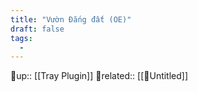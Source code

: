 ```yaml
---
title: "Vườn Đắng đất (OE)"
draft: false
tags:
  - 
---
```

🔺up:: [[Tray Plugin]]
💞related:: [[🦠Untitled]]
